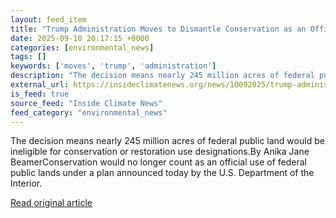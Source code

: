```yaml
---
layout: feed_item
title: "Trump Administration Moves to Dismantle Conservation as an Official Use of Public Lands"
date: 2025-09-10 20:17:15 +0000
categories: [environmental_news]
tags: []
keywords: ['moves', 'trump', 'administration']
description: "The decision means nearly 245 million acres of federal public land would be ineligible for conservation or restoration use designations"
external_url: https://insideclimatenews.org/news/10092025/trump-administration-public-lands-conservation/
is_feed: true
source_feed: "Inside Climate News"
feed_category: "environmental_news"
---
```


The decision means nearly 245 million acres of federal public land would be ineligible for conservation or restoration use designations.By Anika Jane BeamerConservation would no longer count as an official use of federal public lands under a plan announced today by the U.S. Department of the Interior.

[Read original article](https://insideclimatenews.org/news/10092025/trump-administration-public-lands-conservation/)
